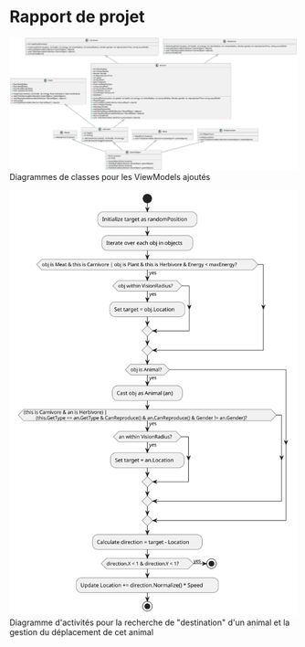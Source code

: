 # Rapport de projet

![Class diagram](diagrams/classDiagram.svg)
Diagrammes de classes pour les ViewModels ajoutés

![Activity Diagram](diagrams/activityDiagram.svg)
Diagramme d'activités pour la recherche de "destination" d'un animal et la gestion du déplacement de cet animal
